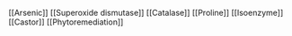 [[Arsenic]]
[[Superoxide dismutase]]
[[Catalase]]
[[Proline]]
[[Isoenzyme]]
[[Castor]]
[[Phytoremediation]]
